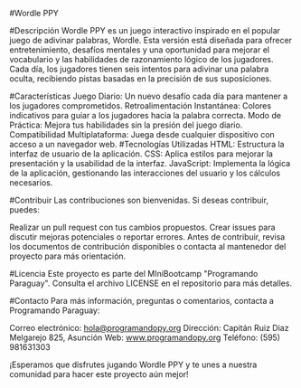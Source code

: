 #Wordle PPY

#Descripción
Wordle PPY es un juego interactivo inspirado en el popular juego de adivinar palabras, Wordle. Esta versión está diseñada para ofrecer entretenimiento, desafíos mentales y una oportunidad para mejorar el vocabulario y las habilidades de razonamiento lógico de los jugadores. Cada día, los jugadores tienen seis intentos para adivinar una palabra oculta, recibiendo pistas basadas en la precisión de sus suposiciones.

#Características
Juego Diario: Un nuevo desafío cada día para mantener a los jugadores comprometidos.
Retroalimentación Instantánea: Colores indicativos para guiar a los jugadores hacia la palabra correcta.
Modo de Práctica: Mejora tus habilidades sin la presión del juego diario.
Compatibilidad Multiplataforma: Juega desde cualquier dispositivo con acceso a un navegador web.
#Tecnologías Utilizadas
HTML: Estructura la interfaz de usuario de la aplicación.
CSS: Aplica estilos para mejorar la presentación y la usabilidad de la interfaz.
JavaScript: Implementa la lógica de la aplicación, gestionando las interacciones del usuario y los cálculos necesarios.

#Contribuir
Las contribuciones son bienvenidas. Si deseas contribuir, puedes:

Realizar un pull request con tus cambios propuestos.
Crear issues para discutir mejoras potenciales o reportar errores.
Antes de contribuir, revisa los documentos de contribución disponibles o contacta al mantenedor del proyecto para más orientación.

#Licencia
Este proyecto es parte del MIniBootcamp "Programando Paraguay". Consulta el archivo LICENSE en el repositorio para más detalles.

#Contacto
Para más información, preguntas o comentarios, contacta a Programando Paraguay:

Correo electrónico: hola@programandopy.org
Dirección: Capitán Ruiz Diaz Melgarejo 825, Asunción
Web: www.programandopy.org
Teléfono: (595) 981631303

¡Esperamos que disfrutes jugando Wordle PPY y te unes a nuestra comunidad para hacer este proyecto aún mejor!
